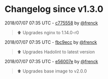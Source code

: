 # Changelog since v1.3.0

2018/07/07 07:35 UTC - [c775558](https://github.com/hassio-addons/addon-control-panel/commit/c77555840616baa110d89f580329959366c36910) by [@frenck](https://github.com/frenck)
> :arrow_up: Upgrades nginx to 1.14.0-r0 

2018/07/07 07:35 UTC - [fbc9ecc](https://github.com/hassio-addons/addon-control-panel/commit/fbc9eccbdba78c45476a24464928b138695874cf) by [@frenck](https://github.com/frenck)
> :arrow_up: Upgrades Hadolint to latest version 

2018/07/07 07:35 UTC - [e56007e](https://github.com/hassio-addons/addon-control-panel/commit/e56007e08dae573f61e66854b8ca2de974aa6ecb) by [@frenck](https://github.com/frenck)
> :arrow_up: Upgrades base image to v2.0.0 

